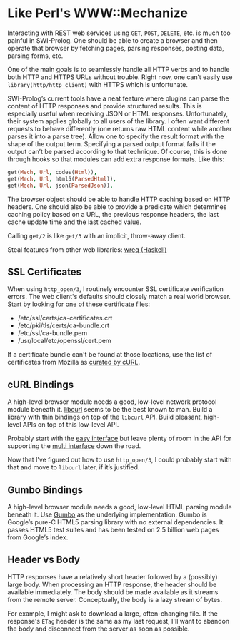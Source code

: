 # Like Perl's WWW::Mechanize

Interacting with REST web services using `GET`, `POST`, `DELETE`, etc. is much too painful in SWI-Prolog.  One should be able to create a browser and then operate that browser by fetching pages, parsing responses, posting data, parsing forms, etc.

One of the main goals is to seamlessly handle all HTTP verbs and to handle both HTTP and HTTPS URLs without trouble.  Right now, one can’t easily use `library(http/http_client)` with HTTPS which is unfortunate.

SWI-Prolog’s current tools have a neat feature where plugins can parse the content of HTTP responses and provide structured results.  This is especially useful when receiving JSON or HTML responses.  Unfortunately, their system applies globally to all users of the library.  I often want different requests to behave differently (one returns raw HTML content while another parses it into a parse tree).  Allow one to specify the result format with the shape of the output term.  Specifying a parsed output format fails if the output can’t be parsed according to that technique.  Of course, this is done through hooks so that modules can add extra response formats.  Like this:

```prolog
get(Mech, Url, codes(Html)),
get(Mech, Url, html5(ParsedHtml)),
get(Mech, Url, json(ParsedJson)),
```

The browser object should be able to handle HTTP caching based on HTTP headers.  One should also be able to provide a predicate which determines caching policy based on a URL, the previous response headers, the last cache update time and the last cached value.

Calling `get/2` is like `get/3` with an implicit, throw-away client.

Steal features from other web libraries: [wreq (Haskell)](http://www.serpentine.com/wreq/)

## SSL Certificates

When using `http_open/3`, I routinely encounter SSL certificate verification errors.  The web client's defaults should closely match a real world browser.  Start by looking for one of these certificate files:

  * /etc/ssl/certs/ca-certificates.crt
  * /etc/pki/tls/certs/ca-bundle.crt
  * /etc/ssl/ca-bundle.pem
  * /usr/local/etc/openssl/cert.pem

If a certificate bundle can't be found at those locations, use the list of certificates from Mozilla as [curated by cURL](http://curl.haxx.se/docs/caextract.html).

## cURL Bindings

A high-level browser module needs a good, low-level network protocol module beneath it.  [libcurl](http://curl.haxx.se/libcurl/c/) seems to be the best known to man.  Build a library with thin bindings on top of the `libcurl` API.  Build pleasant, high-level APIs on top of this low-level API.

Probably start with the [easy interface](http://curl.haxx.se/libcurl/c/libcurl-easy.html) but leave plenty of room in the API for supporting the [multi interface](http://curl.haxx.se/libcurl/c/libcurl-multi.html) down the road.

Now that I’ve figured out how to use `http_open/3`, I could probably start with that and move to `libcurl` later, if it’s justified.

## Gumbo Bindings

A high-level browser module needs a good, low-level HTML parsing module beneath it. Use [Gumbo](https://github.com/google/gumbo-parser) as the underlying implementation.  Gumbo is Google’s pure-C HTML5 parsing library with no external dependencies.  It passes HTML5 test suites and has been tested on 2.5 billion web pages from Google’s index.

## Header vs Body

HTTP responses have a relatively short header followed by a (possibly) large body.  When processing an HTTP response, the header should be available immediately.  The body should be made available as it streams from the remote server.  Conceptually, the body is a lazy stream of bytes.

For example, I might ask to download a large, often-changing file.  If the response's `ETag` header is the same as my last request, I'll want to abandon the body and disconnect from the server as soon as possible.
